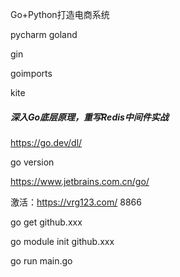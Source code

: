 Go+Python打造电商系统

pycharm goland

gin

goimports

kite



##### 深入Go底层原理，重写Redis中间件实战

https://go.dev/dl/

go version

https://www.jetbrains.com.cn/go/

激活：https://vrg123.com/	8866

go get github.xxx

go module init github.xxx

go run main.go

